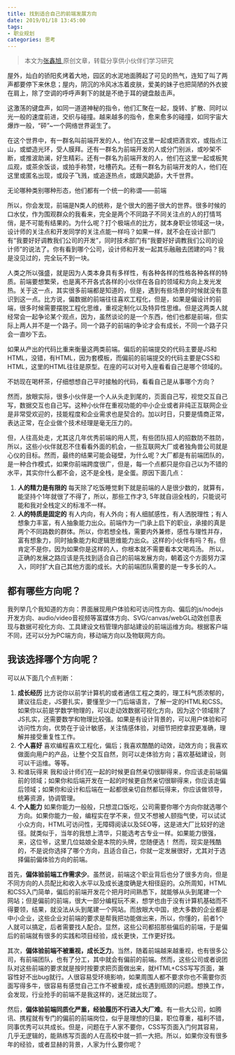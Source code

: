 ```yaml
---
title: 找到适合自己的前端发展方向
date: 2019/01/18 13:45:00
tags:
- 职业规划
categories: 思考
---
```


> 本文为[张鑫旭 ](https://www.zhangxinxu.com/life/about/)原创文章，转载分享供小伙伴们学习研究

屋外，灿白的骄阳炙烤着大地，园区的水泥地面腾起了可见的热气，连知了叫了两声都要停下来休息；屋内，阴沉的冷风冰冻着皮肤，爱美的妹子也把简陋的外衣披在肩上，除了空调的呼呼声剩下的就是不绝于耳的键盘敲击声。

这激荡的键盘声，如同一道道神秘的指令，他们汇聚在一起，旋转、扩散、同时以光一般的速度前进，交织与碰撞。越来越多的指令，愈来愈多的碰撞，如同宇宙大爆炸一般，“砰”~一个网络世界诞生了。

在这个世界中，有一群名叫前端开发的人，他们在这里一起或把酒言欢，或指点江山，或塑造光环，受人膜拜。还有一群名为前端开发的人或分门别派，或吵架不断，或推波助澜，好生精彩。还有一群名为前端开发的人，他们在这里一起或板凳瓜观，或茶余饭谈，或拍手称赞，吐槽药丸。还有一群名为前端开发的人，他们在这里或匿名出现，或段子飞溅，或追逐热点，或跟风跪舔，大千世界。

无论哪种类别哪种形态，他们都有一个统一的称谓——前端<!--more-->

所以，你会发现，前端是N类人的统称，是个很大的圈子很大的世界。很多时候的口水仗，作为围观群众的我看来，完全是两个不同路子不同关注点的人的打情骂俏，是不可能有结果的。为什么呢？打个极端点的比方，就本身职业领域这一块，设计师的关注点和开发同学的关注点能一样吗？如果一样，就不会在设计部门有“我要好好调教我们公司的开发”，同时技术部门有“我要好好调教我们公司的设计师”的说法了。你有看到哪个公司，设计师和开发一起其乐融融去团建的吗？我是没见过的，完全玩不到一块。

人类之所以强盛，就是因为人类本身具有多样性，有各种各样的性格各种各样的特质。前端要想繁荣，也是离不开各式各样的小伙伴在各自的领域和方向上发光发热。关于这一点，其实很多前端都是知道的，但是，遇到有些场景的时候就没有意识到这一点。比方说，偏数据的前端往往喜欢工程化，但是，如果是偏设计的前端，很多时候需要摆脱工程化思维，重视定制化以及特异性思维。但是这两类人就经常会一起争论某个观点，因为，虽然谈论的是一个东西，他们也都是前端，但实际上两人并不是一个路子。同一个路子的前端的争论才会有成长，不同一个路子只会一直吵下去。

如果从产出的代码比重来衡量这两类前端。偏后的前端提交的代码主要是JS和HTML，没错，有HTML，因为套模板，而偏前的前端提交的代码主要是CSS和HTML，这里的HTML往往是原型。在座的可以对号入座看看自己是哪个领域的。

不妨现在喝杯茶，仔细想想自己平时接触的代码，看看自己是从事哪个方向？

然而，放眼实际，很多小伙伴是一个人从头走到尾的，页面自己写，视觉交互自己写，数据交互也自己写。这种小伙伴在重视功能的中小企业或者非纯正互联网企业是非常受欢迎的，技能程度和企业需求也是契合的。加以时日，只要是情商正常，表达正常，在企业做个技术经理是毫无压力的。

但，人往高处走，尤其这几年优秀前端的用人荒，有些团队招人的招数防不胜防，所以，这些小伙伴就忍不住看看外面的机会，一些互联网大厂或者独角兽公司就是心仪的目标。然而，最终的结果可能会碰壁，为什么呢？大厂都是有前端团队的，是一种合作模式，如果你前端跨度很广，但是，每一个点都只是你自己以为不错的水平，其实你什么都不会，这不是全栈，是全蛋。原因下面几点：

1. **人的精力是有限的**
每天除了吃饭睡觉剩下就是前端的人是很少数的，就算有，能坚持个1年就很了不得了，所以，那些工作才3, 5年就自诩全栈的，只能说可能和我对全栈定义的标准不一样。
2. **人的特质是固定的**
有人内向，有人外向；有人细腻感性，有人洒脱理性；有人想象力丰富，有人抽象能力出众。前端作为一门承上启下的职业，承接的真是两个不同路数的群体。所以，你若想全栈，需要内外兼修，感性与理性并存，富有想象力，同时抽象能力和逻辑思维能力出众。这样的小伙伴有吗？有。但肯定不是你，因为如果你是这样的人，你根本就不需要看本文喝鸡汤。
所以，正确的发展之路应该是先找到适合自己的前端发展方向，朝着这个方面努力深入，同时扩大自己其他方面的成长。大的前端团队需要的是一专多长的人。

## 都有哪些方向呢？
我列举几个我知道的方向：界面展现用户体验和可访问性方向、偏后的js/nodejs开发方向、audio/video音视频等富媒体方向、SVG/canvas/webGL动效创意表现与数据可视化方向、工具建设文档管理内部站建设的前端运维方向。根据客户端不同，还可以分为PC端方向，移动端方向以及物联网方向。

## 我该选择哪个方向呢？
可以从下面几个点判断：

1. **成长经历**
比方说你以前学计算机的或者通信工程之类的，理工科气质浓郁的，建议往后走，JS要扎实，要懂至少一门后端语言，了解一定的HTML和CSS。如果你以前是学数学物理的，可以走动效数据可视化方向，因为这个领域除了JS扎实，还需要数学和物理比较强。如果是有设计背景的，可以用户体验和可访问性方向，优势在于设计敏感，关注情感体验，对细节把控拿捏更准确，理解并接受重复性工作。
2. **个人喜好**
喜欢编程喜欢工程化，偏后；我喜欢酷酷的动效，动效方向；我喜欢做面向用户的产品，让整个交互自然，则可以走体验方向；喜欢基础建设，则可以干运维。等等。
3. 和谁玩得来
我和设计师们在一起的时候更自然亲切很聊得来，你应该走前端偏前的领域；如果你和后端开发在一起的时候更自然亲切很聊得来，你应该走偏后领域；如果你和设计和后端在一起都很亲切自然都玩得来，你应该做领导，统筹资源，协调管理。
4. **个人能力**
如果你能力一般般，只想混口饭吃，公司需要你哪个方向你就选哪个方向。如果你能力一般，编程实在学不来，但又不想被人颐指气使，可以试试小众方向，HTML可访问性，无障碍阅读以及SEO等，这是进大厂比较好的途径。就类似于，当年的我想上清华，只能选考古专业一样。如果能力很强，来，这位爷，这里几位姑娘全是本院的头牌，您随便选！
然而，现实是残酷的，不是说你选择了哪个方向，且适合自己，你就一定发展很好，尤其对于选择偏前偏体验方向的前端。

首先，**偏体验前端工作需求少**。虽然说，前端这个职业背后也分了很多方向，但是不同方向的人员配比和收入水平以及成长速度确是大相径庭的。众所周知，HTML和CSS入门简单，偏后的前端开发花个把月时间熟悉下，就能够从头到尾建一个网站；但是偏前的前端，很大一部分编程玩不来，想学也由于没有计算机基础而不得要领，结果，就没法从头到尾建一个网站。而放眼大中国，绝大多数的企业都是中小企业，这些企业对前端的要求是帮我把功能做出来，所以，你懂的，前者1个人就可以搞定，后者需要找人配合。显然，这些公司都招那些偏后的前端，于是偏后的前端就有很多的实践和项目经验，成长更快，工作更好找。

其次，**偏体验前端不被重视，成长乏力**。当然，随着前端越来越重视，也有很多公司，有前端团队，也有了分工，其中就会有偏前的前端。然而，这些公司或者说团队对这些前端的要求就是按时按要求把页面做出来，就HTML+CSS写写页面，兼容性好不出bug就行。人很容易受环境影响，如果周围人都不要求你也不需要你页面写得多牛，很容易有感觉自己工作不被重视，成长遇到瓶颈的问题。想换工作，会发现，行业抢手的前端不是我这样的，迷茫就出现了。

然后，**偏体验前端同质化严重，经验履历不行进入大厂难**。有一些大公司，如腾讯、携程就有专门的偏前的前端岗位，似乎是理想的归巢，职位尊重，福利不错，同事优秀可以共成长。但是，问题在于人家不要你，CSS写页面入门何其容易，几乎无逻辑的，能熟练写页面的人在高校中就一抓一大把。所以，如果你没有很多年的经验，或者显赫的背景，人家为什么要你呢？